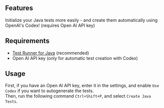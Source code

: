 ## Features

Initialize your Java tests more easily - and create them automatically using OpenAI's Codex! (requires Open AI API key)

## Requirements

 - [Test Runner for Java](https://marketplace.visualstudio.com/items?itemName=vscjava.vscode-java-test) (recommended)
 - Open AI API key (only for automatic test creation with Codex)

## Usage

First, if you have an Open AI API key, enter it in the settings, and enable `Use Codex` if you want to autogenerate the tests.  
Then, run the following command `Ctrl+Shift+P`, and select `Create Java Tests`.
